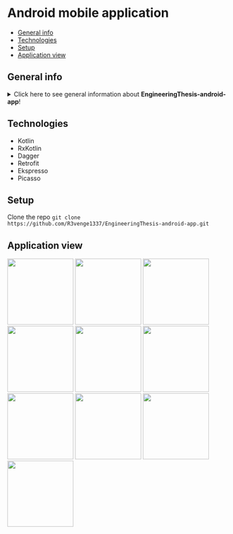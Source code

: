 # Android mobile application

* [General info](#general-info)
* [Technologies](#technologies)
* [Setup](#setup)
* [Application view](#application-view)

## General info
<details>
<summary>Click here to see general information about <b>EngineeringThesis-android-app</b>!</summary>
EngineeringThesis-android-app will be learning a child foreign languages via games. All data will be retrieved from REST-API.
</details>

## Technologies
<ul>
<li>Kotlin</li>
<li>RxKotlin</li>
<li>Dagger</li>
<li>Retrofit</li>
<li>Ekspresso</li>
<li>Picasso</li>
</ul>

## Setup
Clone the repo
```git clone https://github.com/R3venge1337/EngineeringThesis-android-app.git```
## Application view
<p float="left">
<img src="https://user-images.githubusercontent.com/32364525/159162091-20da2ea8-11a9-4e00-ba5a-392f47568b98.png" width="150">
<img src="https://user-images.githubusercontent.com/32364525/159162195-c2b347af-a83f-4bad-bf18-f5246f93c7bf.png" width="150">
<img src="https://user-images.githubusercontent.com/32364525/159162278-d049f707-8c31-435a-aea6-b8cdb142c790.png" width="150">
<img src="https://user-images.githubusercontent.com/32364525/159162271-c2ea9f60-38b1-496a-aac1-9208099eb60a.png" width="150">
<img src="https://user-images.githubusercontent.com/32364525/159162251-d9095a51-91a6-4457-916f-8aa7d972f30a.png" width="150">
<img src="https://user-images.githubusercontent.com/32364525/159162326-696178cd-2a37-4ec1-850c-efb82e91a0f0.png" width="150">
<img src="https://user-images.githubusercontent.com/32364525/159162346-f5be38ca-e873-4ffc-bc6f-e824bb934f40.png" width="150">
<img src="https://user-images.githubusercontent.com/32364525/159162372-b466c8f1-d57c-4aab-b8db-0188545cadd3.png" width="150">
<img src="https://user-images.githubusercontent.com/32364525/159162378-75f1b8c5-1b9e-4b63-8170-fb230e012931.png" width="150">
<img src="https://user-images.githubusercontent.com/32364525/159163569-902b7853-fce6-4e54-866c-8f12329785ed.png" width="150">
</p>

